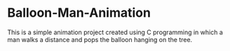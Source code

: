 # Balloon-Man-Animation
This is a simple animation project created using C programming in which a man walks a distance and pops the balloon hanging on the tree.
